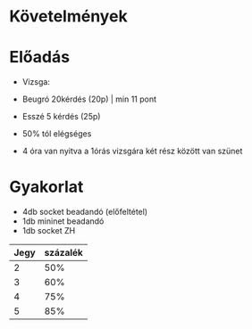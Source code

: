 # Követelmények

# Előadás

- Vizsga:
- Beugró 20kérdés (20p) | min 11 pont
- Esszé 5 kérdés (25p)

- 50% tól elégséges

- 4 óra van nyitva a 1órás vizsgára két rész között van szünet

# Gyakorlat

- 4db socket beadandó (előfeltétel)
- 1db mininet beadandó
- 1db socket ZH 

| Jegy | százalék  |
|---|-----|
| 2 | 50%  |
| 3 | 60%  |
| 4 | 75%  |
| 5 | 85% |